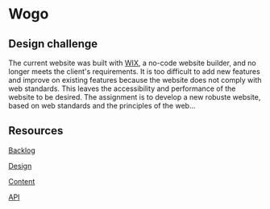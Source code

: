 # Wogo


## Design challenge
The current website was built with [WIX](https://www.wix.com/), a no-code website builder, and no longer meets the client's requirements. It is too difficult to add new features and improve on existing features because the website does not comply with web standards. This leaves the accessibility and performance of the website to be desired. The assignment is to develop a new robuste website, based on web standards and the principles of the web...

## Resources
[Backlog](https://github.com/orgs/fdnd-agency/projects/29/views/1)

[Design](...)

[Content]()

[API](...)
